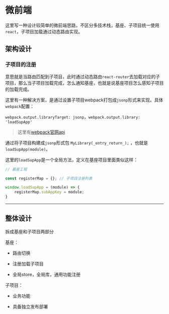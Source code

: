 # 微前端

这里写一种设计较简单的微前端思路，不区分多技术栈，基座、子项目统一使用`react`，子项目加载通过动态路由实现。

## 架构设计

### 子项目的注册

意思就是当路由匹配到子项目，此时通过动态路由`react-router`去加载对应的子项目，那么当子项目加载完成，怎么通知基座，也就是说基座项目怎么感知子项目的加载完成。

这里有一种解决方案，是通过设置子项目webpack打包成`jsonp`形式来实现。具体`webpack`配置：

 `webpack.output.libraryTarget: jsonp`，`webpack.output.library: 'loadSupApp'`

> 这里有[webpack官网api](https://webpack.js.org/configuration/output/#other-targets)

通过将子项目构建成`jsonp`形式包 `MyLibrary(_entry_return_);` ，也就是 `loadSupApp(module)`。

这里的`loadSupApp`是一个全局方法，定义在基座项目里面类似这样：

```js
// 基座工程

const registerMap = {}; // 子项目注册列表

window.loadSupApp = (module) => {
    registerMap.subAppKey = module;
}
```

---

## 整体设计

拆成基座和子项目两部分

基座：

- 路由切换

- 注册加载子项目

- 全局store，全局库，通用功能注册

子项目：

- 业务功能

- 具备独立发布部署

